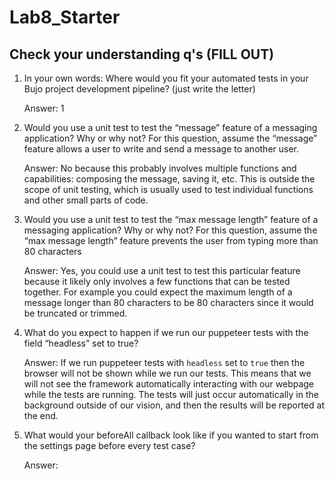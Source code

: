 # Lab8_Starter

## Check your understanding q's (FILL OUT)

1. In your own words: Where would you fit your automated tests in your Bujo project development pipeline? (just write the letter)

    Answer: 1

2. Would you use a unit test to test the “message” feature of a messaging application? Why or why not? For this question, assume the “message” feature allows a user to write and send a message to another user.

    Answer: No because this probably involves multiple functions and capabilities: composing the message, saving it, etc. This is outside the scope of unit testing, which is usually used to test individual functions and other small parts of code.

3. Would you use a unit test to test the “max message length” feature of a messaging application? Why or why not? For this question, assume the “max message length” feature prevents the user from typing more than 80 characters

    Answer: Yes, you could use a unit test to test this particular feature because it likely only involves a few functions that can be tested together. For example you could expect the maximum length of a message longer than 80 characters to be 80 characters since it would be truncated or trimmed.

4. What do you expect to happen if we run our puppeteer tests with the field “headless” set to true?

    Answer: If we run puppeteer tests with `headless` set to `true` then the browser will not be shown while we run our tests. This means that we will not see the framework automatically interacting with our webpage while the tests are running. The tests will just occur automatically in the background outside of our vision, and then the results will be reported at the end.

5. What would your beforeAll callback look like if you wanted to start from the settings page before every test case?

    Answer:
